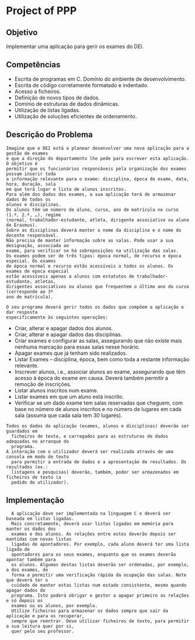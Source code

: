 # Project of PPP
## Objetivo
Implementar uma aplicação para gerir os exames do DEI.
## Competências
* Escrita de programas em C. Domínio do ambiente de desenvolvimento.
* Escrita de código corretamente formatado e indentado.
* Acesso a ficheiros.
* Definição de novos tipos de dados.
* Domínio de estruturas de dados dinâmicas.
* Utilização de listas ligadas.
* Utilização de soluções eficientes de ordenamento.
## Descrição do Problema
```
Imagine que o DEI está a planear desenvolver uma nova aplicação para a gestão de exames
e que a direção do departamento lhe pede para escrever esta aplicação. O objetivo é
permitir que os funcionários responsáveis pela organização dos exames possam inserir toda
a informação relevante para o exame: disciplina, época do exame, data, hora, duração, sala
em que terá lugar e lista de alunos inscritos.
Para além dos dados dos exames, a sua aplicação terá de armazenar dados de todos os
alunos e disciplinas.
Os alunos têm um número de aluno, curso, ano de matrícula no curso (1.º, 2.º, …), regime
(normal, trabalhador-estudante, atleta, dirigente associativo ou aluno de Erasmus).
Sobre as disciplinas deverá manter o nome da disciplina e o nome do docente responsável.
Não precisa de manter informação sobre as salas. Pode usar a sua designação, associada ao
exame, para verificar se há sobreposições na utilização das salas.
Os exames podem ser de três tipos: época normal, de recurso e época especial. Os exames
de época normal e recurso estão acessíveis a todos os alunos. Os exames de época especial
estão acessíveis apenas a alunos com estatutos de trabalhador-estudante, atletas,
dirigentes associativos ou alunos que frequentem o último ano do curso (corresponde ao 3º
ano de matrícula).

O seu programa deverá gerir todos os dados que compõem a aplicação e dar resposta
especificamente às seguintes operações:
```
* Criar, alterar e apagar dados dos alunos.
* Criar, alterar e apagar dados das disciplinas.
* Criar exames e configurar as salas, assegurando que não existe mais nenhuma
marcação para essas salas nesse horário.
* Apagar exames que já tenham sido realizados.
* Listar Exames – disciplina, época, bem como toda a restante informação relevante.
* Inscrever alunos, i.e., associar alunos ao exame, assegurando que têm acesso à época
do exame em causa. Deverá também permitir a remoção de inscrições.
* Listar alunos inscritos num exame.
* Listar exames em que um aluno está inscrito.
* Verificar se um dado exame tem salas reservadas que cheguem, com base no número
  de alunos inscritos e no número de lugares em cada sala (assuma que cada sala tem 30
  lugares).
```
Todos os dados da aplicação (exames, alunos e disciplinas) deverão ser guardados em
  ficheiros de texto, e carregados para as estruturas de dados adequadas no arranque do
  programa.
A interação com o utilizador deverá ser realizada através de uma consola em modo de texto
  para permitir a entrada de dados e a apresentação de resultados. Os resultados (ex.:
  listagens e pesquisas) deverão, também, poder ser armazenados em ficheiros de texto (a
  pedido do utilizador).
```
##  Implementação
```
  A aplicação deve ser implementada na linguagem C e deverá ser baseada em listas ligadas.
  Mais concretamente, deverá usar listas ligadas em memória para manter os dados dos
  exames e dos alunos. As relações entre estes deverão depois ser mantidas com novas listas
  ligadas de apontadores. Por exemplo, cada aluno deverá ter uma lista ligada de
  apontadores para os seus exames, enquanto que os exames deverão apontar também para
  os alunos. Algumas destas listas deverão ser ordenadas, por exemplo, a dos exames, de
  forma a permitir uma verificação rápida da ocupação das salas. Note que deverá ter o
  cuidado de manter estas listas num estado consistente, mesmo quando apagar dados do
  programa. Isto poderá obrigar o gestor a apagar primeiro as relações e só depois os
  exames ou os alunos, por exemplo.
  Utilize ficheiros para armazenar os dados sempre que sair da aplicação e para os recuperar,
  sempre que reentrar. Deve utilizar ficheiros de texto, para permitir a sua leitura quer por si,
  quer pelo seu professor.
```
